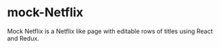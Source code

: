 # mock-Netflix
Mock Netflix is a Netflix like page with editable rows of titles using React and Redux.

